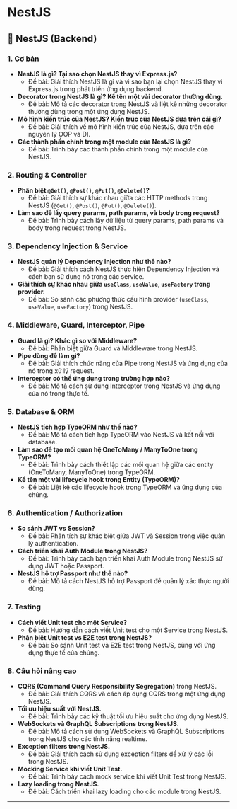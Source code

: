 # NestJS

## 🔧 NestJS (Backend)

### 1. Cơ bản

- **NestJS là gì? Tại sao chọn NestJS thay vì Express.js?**
  - Đề bài: Giải thích NestJS là gì và vì sao bạn lại chọn NestJS thay vì Express.js trong phát triển ứng dụng backend.
- **Decorator trong NestJS là gì? Kể tên một vài decorator thường dùng.**
  - Đề bài: Mô tả các decorator trong NestJS và liệt kê những decorator thường dùng trong một ứng dụng NestJS.
- **Mô hình kiến trúc của NestJS? Kiến trúc của NestJS dựa trên cái gì?**
  - Đề bài: Giải thích về mô hình kiến trúc của NestJS, dựa trên các nguyên lý OOP và DI.
- **Các thành phần chính trong một module của NestJS là gì?**
  - Đề bài: Trình bày các thành phần chính trong một module của NestJS.

### 2. Routing & Controller

- **Phân biệt `@Get()`, `@Post()`, `@Put()`, `@Delete()`?**
  - Đề bài: Giải thích sự khác nhau giữa các HTTP methods trong NestJS (`@Get()`, `@Post()`, `@Put()`, `@Delete()`).
- **Làm sao để lấy query params, path params, và body trong request?**
  - Đề bài: Trình bày cách lấy dữ liệu từ query params, path params và body trong request trong NestJS.

### 3. Dependency Injection & Service

- **NestJS quản lý Dependency Injection như thế nào?**
  - Đề bài: Giải thích cách NestJS thực hiện Dependency Injection và cách bạn sử dụng nó trong các service.
- **Giải thích sự khác nhau giữa `useClass`, `useValue`, `useFactory` trong provider.**
  - Đề bài: So sánh các phương thức cấu hình provider (`useClass`, `useValue`, `useFactory`) trong NestJS.

### 4. Middleware, Guard, Interceptor, Pipe

- **Guard là gì? Khác gì so với Middleware?**
  - Đề bài: Phân biệt giữa Guard và Middleware trong NestJS.
- **Pipe dùng để làm gì?**
  - Đề bài: Giải thích chức năng của Pipe trong NestJS và ứng dụng của nó trong xử lý request.
- **Interceptor có thể ứng dụng trong trường hợp nào?**
  - Đề bài: Mô tả cách sử dụng Interceptor trong NestJS và ứng dụng của nó trong thực tế.

### 5. Database & ORM

- **NestJS tích hợp TypeORM như thế nào?**
  - Đề bài: Mô tả cách tích hợp TypeORM vào NestJS và kết nối với database.
- **Làm sao để tạo mối quan hệ OneToMany / ManyToOne trong TypeORM?**
  - Đề bài: Trình bày cách thiết lập các mối quan hệ giữa các entity (OneToMany, ManyToOne) trong TypeORM.
- **Kể tên một vài lifecycle hook trong Entity (TypeORM)?**
  - Đề bài: Liệt kê các lifecycle hook trong TypeORM và ứng dụng của chúng.

### 6. Authentication / Authorization

- **So sánh JWT vs Session?**
  - Đề bài: Phân tích sự khác biệt giữa JWT và Session trong việc quản lý authentication.
- **Cách triển khai Auth Module trong NestJS?**
  - Đề bài: Trình bày cách bạn triển khai Auth Module trong NestJS sử dụng JWT hoặc Passport.
- **NestJS hỗ trợ Passport như thế nào?**
  - Đề bài: Mô tả cách NestJS hỗ trợ Passport để quản lý xác thực người dùng.

### 7. Testing

- **Cách viết Unit test cho một Service?**
  - Đề bài: Hướng dẫn cách viết Unit test cho một Service trong NestJS.
- **Phân biệt Unit test vs E2E test trong NestJS?**
  - Đề bài: So sánh Unit test và E2E test trong NestJS, cùng với ứng dụng thực tế của chúng.

### 8. Câu hỏi nâng cao

- **CQRS (Command Query Responsibility Segregation)** trong NestJS.
  - Đề bài: Giải thích CQRS và cách áp dụng CQRS trong một ứng dụng NestJS.
- **Tối ưu hiệu suất với NestJS.**
  - Đề bài: Trình bày các kỹ thuật tối ưu hiệu suất cho ứng dụng NestJS.
- **WebSockets và GraphQL Subscriptions trong NestJS.**
  - Đề bài: Mô tả cách sử dụng WebSockets và GraphQL Subscriptions trong NestJS cho các tính năng realtime.
- **Exception filters trong NestJS.**
  - Đề bài: Giải thích cách sử dụng exception filters để xử lý các lỗi trong NestJS.
- **Mocking Service khi viết Unit Test.**
  - Đề bài: Trình bày cách mock service khi viết Unit Test trong NestJS.
- **Lazy loading trong NestJS.**
  - Đề bài: Cách triển khai lazy loading cho các module trong NestJS.

---
